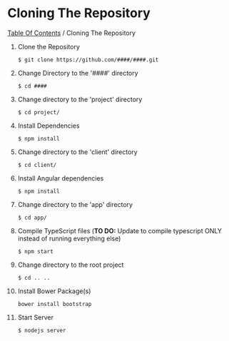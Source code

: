 # Cloning The Repository 
[Table Of Contents](../../README.md) / Cloning The Repository  

1. Clone the Repository 
	```  
	$ git clone https://github.com/####/####.git
	```  

2. Change Directory to the '####' directory
	```
	$ cd ####
	```  

3. Change directory to the 'project' directory  
	```  
	$ cd project/  
	```  

4. Install Dependencies
	```  
	$ npm install
	```  

5. Change directory to the 'client' directory
	```  
	$ cd client/  
	```  

6. Install Angular dependencies  
	```  
	$ npm install  
	```  

7. Change directory to the 'app' directory
	```  
	$ cd app/
	```  
8. Compile TypeScript files (**TO DO:** Update to compile typescript ONLY instead of running everything else)
	```
	$ npm start
	```

9. Change directory to the root project
	```
	$ cd .. ..
	```

10. Install Bower Package(s)  
	```  
	bower install bootstrap
	```  

11. Start Server  
	```
	$ nodejs server
	```

	